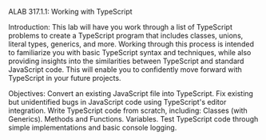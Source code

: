 ALAB 317.1.1: Working with TypeScript

Introduction:
This lab will have you work through a list of TypeScript problems to create a TypeScript program that includes classes, unions, literal types, generics, and more. Working through this process is intended to familiarize you with basic TypeScript syntax and techniques, while also providing insights into the similarities between TypeScript and standard JavaScript code. This will enable you to confidently move forward with TypeScript in your future projects.

Objectives:
Convert an existing JavaScript file into TypeScript.
Fix existing but unidentified bugs in JavaScript code using TypeScript's editor integration.
Write TypeScript code from scratch, including:
Classes (with Generics).
Methods and Functions.
Variables.
Test TypeScript code through simple implementations and basic console logging.
